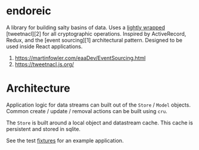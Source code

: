 # endoreic

A library for building salty basins of data. Uses a
[lightly wrapped](lib/crypto.js) [tweetnacl][2] for all
cryptographic operations. Inspired by ActiveRecord, Redux,
and the [event sourcing][1] architectural pattern. Designed to be used inside
React applications.

1. https://martinfowler.com/eaaDev/EventSourcing.html
2. https://tweetnacl.js.org/

# Architecture

Application logic for data streams can built out of the `Store` / `Model`
objects. Common create / update / removal actions can be built using `cru`.

The `Store` is built around a local object and datastream cache. This cache is
persistent and stored in sqlite.

See the test [fixtures](test/fixtures) for an example application.
